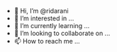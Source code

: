 - 👋 Hi, I’m @ridarani
- 👀 I’m interested in ...
- 🌱 I’m currently learning ...
- 💞️ I’m looking to collaborate on ...
- 📫 How to reach me ...

<!---
ridarani/ridarani is a ✨ special ✨ repository because its `README.md` (this file) appears on your GitHub profile.
You can click the Preview link to take a look at your changes.
--->
